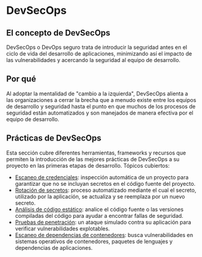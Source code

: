 # DevSecOps

## El concepto de DevSecOps

DevSecOps o DevOps seguro trata de introducir la seguridad antes en el ciclo de vida del desarrollo de aplicaciones, minimizando así el impacto de las vulnerabilidades y acercando la seguridad al equipo de desarrollo.

## Por qué

Al adoptar la mentalidad de "cambio a la izquierda", DevSecOps alienta a las organizaciones a cerrar la brecha que a menudo existe entre los equipos de desarrollo y seguridad hasta el punto en que muchos de los procesos de seguridad están automatizados y son manejados de manera efectiva por el equipo de desarrollo.

## Prácticas de DevSecOps

Esta sección cubre diferentes herramientas, frameworks y recursos que permiten la introducción de las mejores prácticas de DevSecOps a su proyecto en las primeras etapas de desarrollo. Tópicos cubiertos:

* [Escaneo de credenciales](/gestión%20de%20secretos/credential_scanning.md): inspección automática de un proyecto para garantizar que no se incluyan secretos en el código fuente del proyecto.
* [Rotación de secretos](/gestión%20de%20secretos/secrets_rotation.md): proceso automatizado mediante el cual el secreto, utilizado por la aplicación, se actualiza y se reemplaza por un nuevo secreto.
* [Análisis de código estático](static_code_analysis.md): analice el código fuente o las versiones compiladas del código para ayudar a encontrar fallas de seguridad.
* [Pruebas de penetración](penetration_testing.md): un ataque simulado contra su aplicación para verificar vulnerabilidades explotables.
* [Escaneo de dependencias de contenedores](dependency_container_scanning.md): busca vulnerabilidades en sistemas operativos de contenedores, paquetes de lenguajes y dependencias de aplicaciones.
